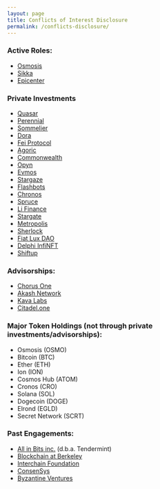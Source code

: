 ```yaml
---
layout: page
title: Conflicts of Interest Disclosure
permalink: /conflicts-disclosure/
---
```


### Active Roles:
- [Osmosis](http://osmosis.zone/)
- [Sikka](https://www.sikka.tech/)
- [Epicenter](https://epicenter.tv/about/)

### Private Investments
- [Quasar](https://www.quasar.fi/)
- [Perennial](https://perennial.finance/)
- [Sommelier](https://www.sommelier.finance/)
- [Dora](https://ondora.xyz/)
- [Fei Protocol](https://fei.money/)
- [Agoric](http://agoric.org/)
- [Commonwealth](https://commonwealth.im/)
- [Opyn](https://opyn.co/)
- [Evmos](https://evmos.org/)
- [Stargaze](https://stargaze.zone/)
- [Flashbots](https://flashbots.net/)
- [Chronos](https://chronos.fi)
- [Spruce](https://www.spruceid.com/)
- [Li Finance](https://li.fi/)
- [Stargate](https://stargate.finance/)
- [Metropolis](https://www.metropolis.space/)
- [Sherlock](https://www.sherlock.xyz/)
- [Fiat Lux DAO](https://fiatlux.mirror.xyz)
- [Delphi InfiNFT](https://syndicate.io/syndicate/delphi_infinft)
- [Shiftup](https://shiftup.tech)

### Advisorships:
- [Chorus One](https://www.chorus.one/about/)
- [Akash Network](https://akash.network/)
- [Kava Labs](https://www.kava.io/)
- [Citadel.one](https://citadel.one/)

### Major Token Holdings (not through private investments/advisorships):
- Osmosis (OSMO)
- Bitcoin (BTC)
- Ether (ETH)
- Ion (ION)
- Cosmos Hub (ATOM)
- Cronos (CRO)
- Solana (SOL)
- Dogecoin (DOGE)
- Elrond (EGLD)
- Secret Network (SCRT)

### Past Engagements:
- [All in Bits inc.](https://tendermint.com/about) (d.b.a. Tendermint)
- [Blockchain at Berkeley](https://blockchain.berkeley.edu/)
- [Interchain Foundation](https://interchain.io/)
- [ConsenSys](https://consensys.net/)
- [Byzantine Ventures](https://byzantine.ventures/)

